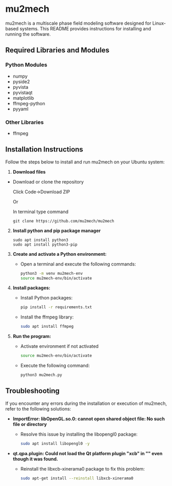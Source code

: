 # mu2mech

mu2mech is a multiscale phase field modeling software designed for Linux-based systems. This README provides instructions for installing and running the software.

## Required Libraries and Modules

### Python Modules
- numpy
- pyside2
- pyvista
- pyvistaqt
- matplotlib
- ffmpeg-python
- pyyaml

### Other Libraries
- ffmpeg

## Installation Instructions

Follow the steps below to install and run mu2mech on your Ubuntu system:

1. **Download files** 

- Download or clone the repository

    Click Code->Download ZIP

    Or

    In terminal type command 
    ```
    git clone https://github.com/mu2mech/mu2mech
    ```

2. **Install python and pip package manager**
    ```
    sudo apt install python3
    sudo apt install python3-pip
    ```


3. **Create and activate a Python environment:**
   - Open a terminal and execute the following commands:
     ```bash
     python3 -m venv mu2mech-env
     source mu2mech-env/bin/activate
     ```

4. **Install packages:**
   - Install Python packages:
     ```bash
     pip install -r requirements.txt
     ```
   - Install the ffmpeg library:
     ```bash
     sudo apt install ffmpeg
     ```

5. **Run the program:**
   - Activate environment if not activated
      ```bash
      source mu2mech-env/bin/activate
      ```
   - Execute the following command:
     ```bash
     python3 mu2mech.py
     ```

## Troubleshooting

If you encounter any errors during the installation or execution of mu2mech, refer to the following solutions:

- **ImportError: libOpenGL.so.0: cannot open shared object file: No such file or directory**
  - Resolve this issue by installing the libopengl0 package:
    ```bash
    sudo apt install libopengl0 -y
    ```

- **qt.qpa.plugin: Could not load the Qt platform plugin "xcb" in "" even though it was found.**
  - Reinstall the libxcb-xinerama0 package to fix this problem:
    ```bash
    sudo apt-get install --reinstall libxcb-xinerama0
    ```
